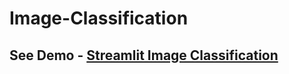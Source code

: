 # Image-Classification

## See Demo - [Streamlit Image Classification](https://codemike513-image-classification-app-mp65tp.streamlitapp.com/)
